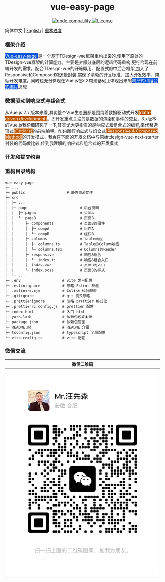 <p style="display:flex;justify-content:center">

</p>

<div align="center">
	<h1>vue-easy-page</h1>
</div>

<p align="center">
  <a href="https://nodejs.org/en/about/releases/">
    <img src="https://img.shields.io/node/v/vite.svg" alt="node compatility">
  </a>
  <a href="https://github.com/Tencent/tdesign-vue-next/blob/develop/LICENSE">
    <img src="https://img.shields.io/npm/l/tdesign-vue-next.svg?sanitize=true" alt="License">
  </a>
</p>

简体中文 | [English](./README-EN.md) | [重构进度](./README-EN.md) 

### 框架介绍
<span style="background-color:#0052d9;color:white">Vue-easy-page </span>是一个基于<a>TDesign-vue</a>框架重构出来的.使用了原始的TDesign-vue框架的计算能力。主要是对部分底层的逻辑代码重构,更符合现在前端开发的需求。配合TDesign-vue的开箱即用、配置式的中后台框架,加入了Responsive和Composed的逻辑封装,实现了清晰的开发标准、加大开发效率、降低开发难度。同时也充分体现在Vue.js在3.X构建基础上体现出来的<span style="background-color:#0052d9;color:white" >响应式和组合式编程</span>思想

### 数据驱动到响应式与组合式
从Vue.js 2.x 版本来看,其实整个Vue生态圈都是围绕着数据驱动式开发<span style="background-color:#be5a00;color:white">(data-driven development)</span>。即开发重点关注的是数据的渲染和事件的交互。3.x版本的Vue.js我仔细研究了一下,其实尤大更推崇的是响应式和组合式的编程,来代替选项式<sapn style="background-color:#be5a00;color:white">(Options)</sapn>的前端编程。如何践行响应式与组合式<span style="background-color:#be5a00;color:white">(Responsive & Composed Method)</span>的开发模式。我会在下面的开发文档中与原始<a>tdesign-vue-next-starter</a>封装的代码做比较,传到我理解的响应式和组合式的开发模式

### 开发和提交约束

### 重构目录结构
```
vue-easy-page
├─ ...                        
├─ public                   # 静态资源文件
├─ src
│  ├─ ...                
│  ├─ page                        # 后台页面
│  │  ├─ pageA                    # 页面A
│  │  └─ pageB                    # 页面B
│  │     ├─ components            # 页面B的组件
│  │     │  ├─ compA              # 组件A
│  │     │  └─ compB              # 组件B
│  │     ├─ columns               # Table响应
│  │     │  ├─ columns.ts         # Table的Column响应
│  │     │  └─ columns.tsx        # Columns的Render
│  │     ├─ responsive            # 响应&组合
│  │     │  └─ index.ts           # 响应&组合入口
│  │     ├─ index.vue             # 页面B的入口
│  |     └─ index.scss            # 页面B的样式      
│  └─ ...           
├─ .env                   # vite 常用配置
├─ .eslintignore          # 忽略 Eslint 校验
├─ .eslintrc.cjs          # Eslint 校验配置
├─ .gitignore             # git 提交忽略
├─ .prettierignore        # 忽略 prettier 格式化
├─ .prettierrc.config.js  # prettier 配置
├─ index.html             # 入口 html
├─ yarn.lock              # 依赖包包版本锁
├─ package.json           # 依赖包管理
├─ README.md              # README 介绍
├─ tsconfig.json          # typescript 全局配置
└─ vite.config.ts         # vite 配置
```

### 微信交流
|                                      微信二维码                                      |
| :----------------------------------------------------------------------------------: |
| <img src="./imgs/wechat.JPG" width=500/> 